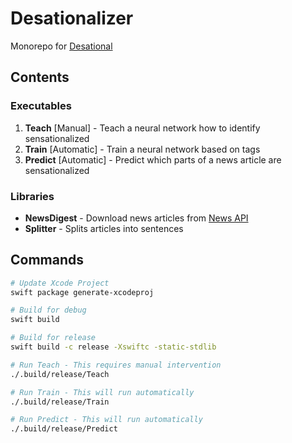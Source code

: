 # Desationalizer

Monorepo for [Desational](https://github.com/desational)

## Contents

### Executables

1. **Teach** [Manual] - Teach a neural network how to identify sensationalized
2. **Train** [Automatic] - Train a neural network based on tags
3. **Predict** [Automatic] - Predict which parts of a news article are sensationalized

### Libraries

- **NewsDigest** - Download news articles from [News API](https://newsapi.org)
- **Splitter** - Splits articles into sentences


## Commands

```sh
# Update Xcode Project
swift package generate-xcodeproj

# Build for debug
swift build

# Build for release
swift build -c release -Xswiftc -static-stdlib

# Run Teach - This requires manual intervention
./.build/release/Teach

# Run Train - This will run automatically
./.build/release/Train

# Run Predict - This will run automatically
./.build/release/Predict
```
